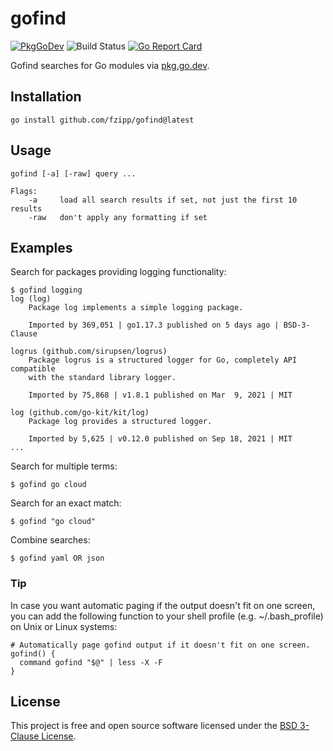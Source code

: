 # gofind

[![PkgGoDev](https://pkg.go.dev/badge/github.com/fzipp/gofind)](https://pkg.go.dev/github.com/fzipp/gofind)
![Build Status](https://github.com/fzipp/gofind/workflows/build/badge.svg)
[![Go Report Card](https://goreportcard.com/badge/github.com/fzipp/gofind)](https://goreportcard.com/report/github.com/fzipp/gofind)

Gofind searches for Go modules via [pkg.go.dev](https://pkg.go.dev).

## Installation

```
go install github.com/fzipp/gofind@latest
```

## Usage

```
gofind [-a] [-raw] query ...

Flags:
    -a     load all search results if set, not just the first 10 results
    -raw   don't apply any formatting if set
```

## Examples

Search for packages providing logging functionality:

```
$ gofind logging
log (log)
    Package log implements a simple logging package.

    Imported by 369,051 | go1.17.3 published on 5 days ago | BSD-3-Clause

logrus (github.com/sirupsen/logrus)
    Package logrus is a structured logger for Go, completely API compatible
    with the standard library logger.

    Imported by 75,868 | v1.8.1 published on Mar  9, 2021 | MIT

log (github.com/go-kit/kit/log)
    Package log provides a structured logger.

    Imported by 5,625 | v0.12.0 published on Sep 18, 2021 | MIT
...
```

Search for multiple terms:

```
$ gofind go cloud
```

Search for an exact match:

```
$ gofind "go cloud"
```

Combine searches:

```
$ gofind yaml OR json
```

### Tip

In case you want automatic paging if the output doesn't fit on one screen,
you can add the following function to your shell profile
(e.g. ~/.bash_profile) on Unix or Linux systems:

```
# Automatically page gofind output if it doesn't fit on one screen.
gofind() {
  command gofind "$@" | less -X -F
}
```

## License

This project is free and open source software licensed under the
[BSD 3-Clause License](LICENSE).
